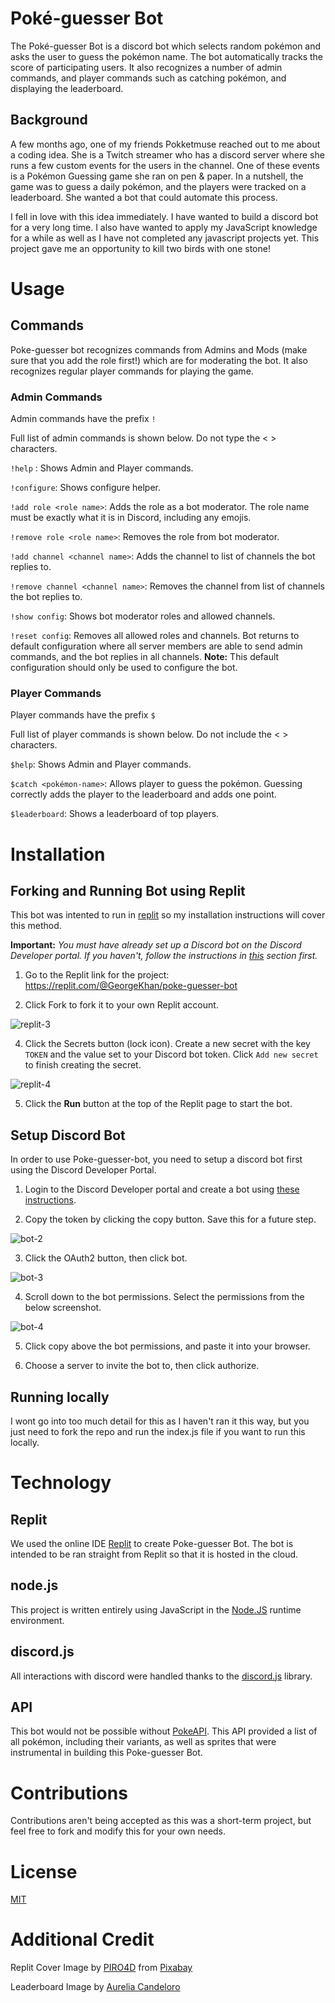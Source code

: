 # Poké-guesser Bot

The Poké-guesser Bot is a discord bot which selects random pokémon and asks the user to guess the pokémon name. The bot automatically tracks the score of participating users. It also recognizes a number of admin commands, and player commands such as catching pokémon, and displaying the leaderboard. 

## Background

A few months ago, one of my friends Pokketmuse reached out to me about a coding idea. She is a Twitch streamer who has a discord server where she runs a few custom events for the users in the channel. One of these events is a Pokémon Guessing game she ran on pen & paper. In a nutshell, the game was to guess a daily pokémon, and the players were tracked on a leaderboard. She wanted a bot that could automate this process.

I fell in love with this idea immediately. I have wanted to build a discord bot for a very long time. I also have wanted to apply my JavaScript knowledge for a while as well as I have not completed any javascript projects yet. This project gave me an opportunity to kill two birds with one stone!

# Usage

## Commands

Poke-guesser bot recognizes commands from Admins and Mods (make sure that you add the role first!) which are for moderating the bot. It also recognizes regular player commands for playing the game.

### Admin Commands

Admin commands have the prefix `!`

Full list of admin commands is shown below. Do not type the < > characters.

`!help` : Shows Admin and Player commands.

`!configure`: Shows configure helper.

`!add role <role name>`: Adds the role as a bot moderator. The role name must be exactly what it is in Discord, including any emojis. 

`!remove role <role name>`: Removes the role from bot moderator.

`!add channel <channel name>`: Adds the channel to list of channels the bot replies to. 

`!remove channel <channel name>`: Removes the channel from list of channels the bot replies to.

`!show config`: Shows bot moderator roles and allowed channels.

`!reset config`: Removes all allowed roles and channels. Bot returns to default configuration where all server members are able to send admin commands, and the bot replies in all channels. **Note:** This default configuration should only be used to configure the bot.

### Player Commands

Player commands have the prefix `$`

Full list of player commands is shown below. Do not include the < > characters. 

`$help`: Shows Admin and Player commands. 

`$catch <pokémon-name>`: Allows player to guess the pokémon. Guessing correctly adds the player to the leaderboard and adds one point.

`$leaderboard`: Shows a leaderboard of top players.

# Installation

## Forking and Running Bot using Replit

This bot was intented to run in [replit](https://replit.com) so my installation instructions will cover this method.

**Important:** *You must have already set up a Discord bot on the Discord Developer portal. If you haven't, follow the instructions in [this](#setup-discord-bot) section first.*

1. Go to the Replit link for the project: https://replit.com/@GeorgeKhan/poke-guesser-bot

3. Click Fork to fork it to your own Replit account.

![replit-3](images/replit-3.png)

4. Click the Secrets button (lock icon). Create a new secret with the key `TOKEN` and the value set to your Discord bot token. Click `Add new secret` to finish creating the secret. 

![replit-4](images/replit-4.png)

5. Click the **Run** button at the top of the Replit page to start the bot.

## Setup Discord Bot

In order to use Poke-guesser-bot, you need to setup a discord bot first using the Discord Developer Portal.

1. Login to the Discord Developer portal and create a bot using [these instructions](https://discordjs.guide/preparations/setting-up-a-bot-application.html#creating-your-bot).

2. Copy the token by clicking the copy button. Save this for a future step.

![bot-2](images/bot-2.png)

3. Click the OAuth2 button, then click bot.

![bot-3](images/bot-3.png)

4. Scroll down to the bot permissions. Select the permissions from the below screenshot.

![bot-4](images/bot-4.png)

5. Click copy above the bot permissions, and paste it into your browser.

6. Choose a server to invite the bot to, then click authorize.

## Running locally

I wont go into too much detail for this as I haven't ran it this way, but you just need to fork the repo and run the index.js file if you want to run this locally. 

# Technology

## Replit

We used the online IDE [Replit](https://replit.com/~) to create Poke-guesser Bot. The bot is intended to be ran straight from Replit so that it is hosted in the cloud. 

## node.js

This project is written entirely using JavaScript in the [Node.JS](https://nodejs.org/en/) runtime environment. 

## discord.js

All interactions with discord were handled thanks to the [discord.js](https://discord.js.org/#/) library. 

## API

This bot would not be possible without [PokeAPI](https://pokeapi.co/). This API provided a list of all pokémon, including their variants, as well as sprites that were instrumental in building this Poke-guesser Bot. 

# Contributions

Contributions aren't being accepted as this was a short-term project, but feel free to fork and modify this for your own needs. 

# License

[MIT](https://choosealicense.com/licenses/mit/)

# Additional Credit

Replit Cover Image by [PIRO4D](https://pixabay.com/users/piro4d-2707530/) from [Pixabay](https://pixabay.com)

Leaderboard Image by [Aurelia Candeloro](www.instagram.com/aurelia.borealis)